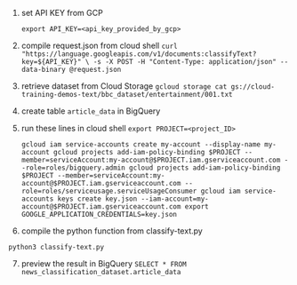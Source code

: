 1. set API KEY from GCP 

	`export API_KEY=<api_key_provided_by_gcp>`

2. compile request.json from cloud shell 
	`curl "https://language.googleapis.com/v1/documents:classifyText?key=${API_KEY}" \
  	-s -X POST -H "Content-Type: application/json" --data-binary @request.json`

3. retrieve dataset from Cloud Storage
	`gcloud storage cat gs://cloud-training-demos-text/bbc_dataset/entertainment/001.txt`

4. create table `article_data` in BigQuery

5. run these lines in cloud shell
	`export PROJECT=<project_ID>`

	`gcloud iam service-accounts create my-account --display-name my-account
	gcloud projects add-iam-policy-binding $PROJECT --member=serviceAccount:my-account@$PROJECT.iam.gserviceaccount.com --role=roles/bigquery.admin
	gcloud projects add-iam-policy-binding $PROJECT --member=serviceAccount:my-account@$PROJECT.iam.gserviceaccount.com --role=roles/serviceusage.serviceUsageConsumer
	gcloud iam service-accounts keys create key.json --iam-account=my-account@$PROJECT.iam.gserviceaccount.com
	export GOOGLE_APPLICATION_CREDENTIALS=key.json`

6. compile the python function from classify-text.py

`python3 classify-text.py`

7. preview the result in BigQuery
`SELECT * FROM news_classification_dataset.article_data`

